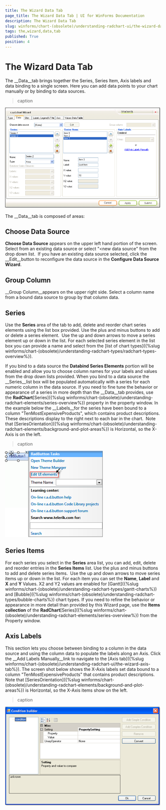 ```yaml
---
title: The Wizard Data Tab
page_title: The Wizard Data Tab | UI for WinForms Documentation
description: The Wizard Data Tab
slug: winforms/chart-(obsolete)/understanding-radchart-ui/the-wizard-data-tab
tags: the,wizard,data,tab
published: True
position: 4
---
```


# The Wizard Data Tab



The __Data__tab brings together the Series, Series Item, Axis labels and data binding to a single screen. Here you can add data points to your chart manually or by binding to data sources. 
>caption 

![chart-understanding-radchart-ui-the-wizard-data-tab 001](images/chart-understanding-radchart-ui-the-wizard-data-tab001.png)



The __Data__tab is composed of areas:

## Choose Data Source

__Choose Data Source__ appears on the upper left hand portion of the screen.  Select from an existing data source or select "<new data source" from the drop down list.  If you have an existing data source selected, click the __Edit__button to reconfigure the data source in the __Configure Data Source Wizard__.

## Group Column 

__Group Column__appears on the upper right side. Select a column name from a bound data source to group by that column data.

## Series

Use the __Series__ area of the tab to add, delete and reorder chart series elements using the list box provided. Use the plus and minus buttons to add or delete a series element.  Use the up and down arrows to move a series element up or down in the list. For each selected series element in the list box you can provide a name and select from the [list of chart types]({%slug winforms/chart-(obsolete)/understanding-radchart-types/radchart-types-overview%}). 

If you bind to a data source the __Databind Series Elements__ portion will be enabled and allow you to choose column names for your labels and values from the drop down lists provided. When you bind to a data source the __Series__list box will be populated automatically with a series for each numeric column in the data source. If you need to fine tune the behavior or appearance of a series in more depth than the __Data__tab provides, use the __RadChart__[Series]({%slug winforms/chart-(obsolete)/understanding-radchart-elements/series-overview%}) property in the property window. In the example below the __Labels__for the series have been bound to a column "TenMostExpensiveProducts", which contains product descriptions. These descriptions display to the right next to each bar in the chart.  Note that [SeriesOrientation]({%slug winforms/chart-(obsolete)/understanding-radchart-elements/background-and-plot-areas%}) is Horizontal, so the X-Axis is on the left.
>caption 

![chart-understanding-radchart-ui-the-wizard-data-tab 002](images/chart-understanding-radchart-ui-the-wizard-data-tab002.png)

## Series Items

For each series you select in the __Series__ area list, you can add, edit, delete and reorder entries in the __Series Items__ list. Use the plus and minus buttons to add and delete series items.  Use the up and down arrows to move series items up or down in the list. For each item you can set the __Name__, __Label__ and __X__ and __Y__ Values. X2 and Y2 values are enabled for [Gantt]({%slug winforms/chart-(obsolete)/understanding-radchart-types/gantt-charts%}) and [Bubble]({%slug winforms/chart-(obsolete)/understanding-radchart-types/bubble-charts%}) chart types. If you need to refine the behavior or appearance in more detail than provided by this Wizard page, use the __Items collection__ of the __RadChart__[Series]({%slug winforms/chart-(obsolete)/understanding-radchart-elements/series-overview%}) from the Property window.

## Axis Labels

This section lets you choose between binding to a column in the data source and using the column data to populate the labels along an Axis. Click the __Add Labels Manually__link to navigate to the [Axis tab]({%slug winforms/chart-(obsolete)/understanding-radchart-ui/the-wizard-axis-tab%}). The screen shot below shows the X-Axis labels set data bound to a column "TenMostExpensiveProducts" that contains product descriptions.  Note that [SeriesOrientation]({%slug winforms/chart-(obsolete)/understanding-radchart-elements/background-and-plot-areas%}) is Horizontal, so the X-Axis items show on the left.
>caption 

![chart-understanding-radchart-ui-the-wizard-data-tab 003](images/chart-understanding-radchart-ui-the-wizard-data-tab003.png)
